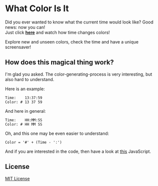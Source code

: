 # What Color Is It
Did you ever wanted to know what the current time would look like? Good news: now you can!  
Just click [**here**](https://marvinmenzerath.github.io/WhatColorIsIt/) and watch how time changes colors!

Explore new and unseen colors, check the time and have a unique screensaver!

## How does this magical thing work?
I'm glad you asked. The color-generating-process is very interesting, but also hard to understand.

Here is an example:
```
Time:    13:37:59
Color: # 13 37 59
```

And here in general:
```
Time:    HH:MM:SS
Color: # HH MM SS
```

Oh, and this one may be even easier to understand:
```
Color = '#' + (Time - ':')
```

And if you are interested in the code, then have a look at [this](https://github.com/MarvinMenzerath/WhatColorIsIt/blob/gh-pages/assets/script.js) JavaScript.

## License
[MIT License](https://github.com/MarvinMenzerath/WhatColorIsIt/blob/gh-pages/LICENSE)